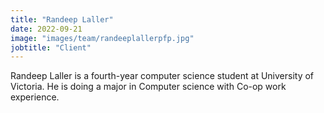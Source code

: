 ```yaml
---
title: "Randeep Laller"
date: 2022-09-21
image: "images/team/randeeplallerpfp.jpg"
jobtitle: "Client"
---
```


Randeep Laller is a fourth-year computer science student at University of Victoria. He is doing a major in Computer science with Co-op work experience.
